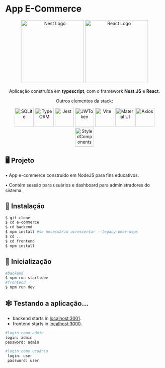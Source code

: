 # App E-Commerce

<p align="center">
  	<a href="http://nestjs.com/" target="blank"><img src="https://nestjs.com/img/logo-small.svg" width="200" alt="Nest Logo" /></a>
	<a href="https://pt-br.reactjs.org/" target="blank"><img src="https://upload.wikimedia.org/wikipedia/commons/a/a7/React-icon.svg" width="200" alt="React Logo" /></a>
</p>
<p align="center">Aplicação construída em <b>typescript</b>, com o framework <b>Nest.JS</b> e <b>React</b>.</p>
<p align="center">Outros elementos da stack:</p>
<p align="center">
    <img src="https://www.vectorlogo.zone/logos/sqlite/sqlite-icon.svg" width="60" 	alt="SQLite"  title="SQLite3"/>
    <img src="https://user-images.githubusercontent.com/30929568/119165576-42d60c80-ba7b-11eb-95ce-c61b12a97edf.png" width="60" alt="TypeORM" title="TypeORM" />
    <img src="https://miro.medium.com/max/1200/1*RQwRLQ0yyCvYmRn_Nst5yg.png" width="60"  alt="Jest" title="Jest" />
    <img src="https://jwt.io/img/pic_logo.svg" width="60" alt="JWToken" title="JWToken" />
    <img src="https://vitejs.dev/logo-with-shadow.png" width="60" alt="Vite" title="Vite"  />
    <img src="https://camo.githubusercontent.com/306dedb9426f1d93a981d305a0a18164932ece8dca4d5fd820b1d3c36625b218/68747470733a2f2f6d75692e636f6d2f7374617469632f6c6f676f2e737667" width="60" alt="Material UI"  title="Material UI"/>
    <img src="https://user-images.githubusercontent.com/8939680/57233882-20344080-6fe5-11e9-9086-d20a955bed59.png" width="60"  alt="Axios" title="Axios" />
    <img src="https://styled-components.com/logo.png" width="60" alt="StyledComponents" title="Styled Components"  />
</p>		

## :desktop_computer: Projeto

<p>• App e-commerce construído em NodeJS para fins educativos.</p>
<p>• Contém sessão para usuários e dashboard para administradores do sistema.</p>


 
## :floppy_disk: Instalação

```bash
$ git clone 
$ cd e-commerce
$ cd backend
$ npm install #se necessário acrescentar --legacy-peer-deps
$ cd ..
$ cd frontend
$ npm install
```

## :rocket: Inicialização

```bash
#backend
$ npm run start:dev
#frontend
$ npm run dev
 ```

##  :spider_web: Testando a aplicação...

- backend starts in [localhost:3001](http://localhost:3001/).
- frontend starts in [localhost:3000](http://localhost:3000/).

```bash
#login como admin
login: admin
password: admin
```

 ```bash
 #login como usuário
  login: user
  password: user
 ```





